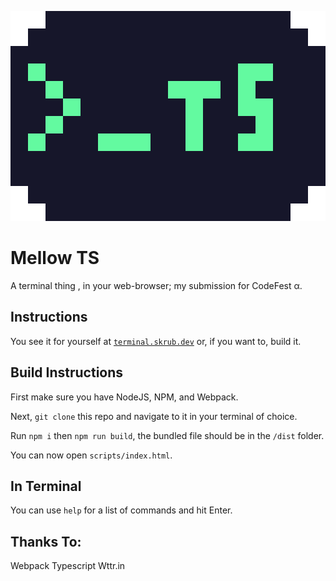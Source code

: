![Logo](https://raw.githubusercontent.com/humboldt123/mellowTs/main/logo.png)

# Mellow TS
A terminal thing , in your web-browser; my submission for CodeFest α.

## Instructions

You see it for yourself at [`terminal.skrub.dev`](https://terminal.skrub.dev) or, if you want to, build it.

## Build Instructions

First make sure you have NodeJS, NPM, and Webpack.

Next, `git clone` this repo and navigate to it in your terminal of choice.

Run `npm i` then `npm run build`, the bundled file should be in the `/dist` folder.

You can now open `scripts/index.html`.

## In Terminal

You can use `help` for a list of commands and hit Enter.


## Thanks To:

Webpack
Typescript
Wttr.in
